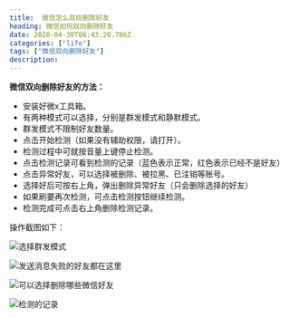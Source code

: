 ```yaml
---
title:  微信怎么双向删除好友
heading: 微信如何双向删除好友
date: 2020-04-30T06:43:20.786Z
categories: ["life"]
tags: ["微信双向删除好友"]
description: 
---
```


**微信双向删除好友的方法：**
- 安装好微x工具箱。
- 有两种模式可以选择，分别是群发模式和静默模式。
- 群发模式不限制好友数量。
- 点击开始检测（如果没有辅助权限，请打开）。
- 检测过程中可就按音量上键停止检测。
- 点击检测记录可看到检测的记录（蓝色表示正常，红色表示已经不是好友）
- 点击异常好友，可以选择被删除、被拉黑、已注销等账号。
- 选择好后可按右上角，弹出删除异常好友（只会删除选择的好友）
- 如果刷要再次检测，可点击检测按钮继续检测。
- 检测完成可点击右上角删除检测记录。

操作截图如下：

![选择群发模式](https://gitee.com/smile365/blogimg/raw/master/sxy91/1588229579257.png)


![发送消息失败的好友都在这里](https://gitee.com/smile365/blogimg/raw/master/sxy91/1588229606731.png)

![可以选择删除哪些微信好友](https://gitee.com/smile365/blogimg/raw/master/sxy91/1588229662127.png)

![检测的记录](https://gitee.com/smile365/blogimg/raw/master/sxy91/1588229695500.png)



